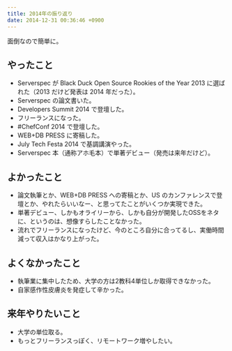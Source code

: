 ```yaml
---
title: 2014年の振り返り
date: 2014-12-31 00:36:46 +0900
---
```


面倒なので簡単に。

## やったこと

* Serverspec が Black Duck Open Source Rookies of the Year 2013 に選ばれた（2013 だけど発表は 2014 年だった）。
* Serverspec の論文書いた。
* Developers Summit 2014 で登壇した。
* フリーランスになった。
* #ChefConf 2014 で登壇した。
* WEB+DB PRESS に寄稿した。
* July Tech Festa 2014 で基調講演やった。
* Serverspec 本（通称アホ毛本）で単著デビュー（発売は来年だけど）。

## よかったこと

* 論文執筆とか、WEB+DB PRESS への寄稿とか、US のカンファレンスで登壇とか、やれたらいいなー、と思ってたことがいくつか実現できた。
* 単著デビュー、しかもオライリーから、しかも自分が開発したOSSをネタに、というのは、想像すらしたことなかった。
* 流れでフリーランスになったけど、今のところ自分に合ってるし、実働時間減って収入はかなり上がった。

## よくなかったこと

* 執筆業に集中したため、大学の方は2教科4単位しか取得できなかった。
* 自家感作性皮膚炎を発症して辛かった。

## 来年やりたいこと

* 大学の単位取る。
* もっとフリーランスっぽく、リモートワーク増やしたい。
